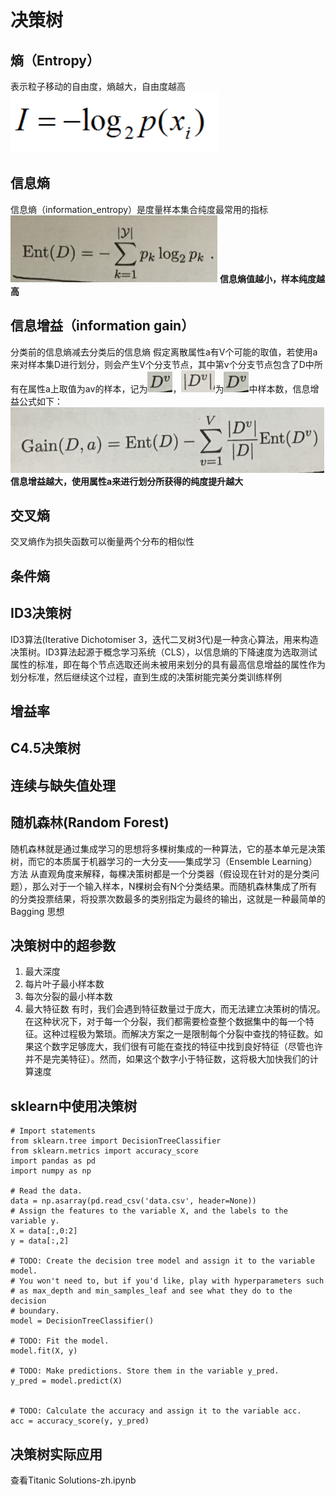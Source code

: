 # 决策树
## 熵（Entropy）
表示粒子移动的自由度，熵越大，自由度越高
![信息](image/entropy.png)

## 信息熵
信息熵（information_entropy）是度量样本集合纯度最常用的指标
![信息熵](image/information_entropy.png)
**信息熵值越小，样本纯度越高**

## 信息增益（information gain）
分类前的信息熵减去分类后的信息熵
假定离散属性a有V个可能的取值，若使用a来对样本集D进行划分，则会产生V个分支节点，其中第v个分支节点包含了D中所有在属性a上取值为av的样本，记为![DV](image/Dv.png)，![|DV|](image/Dv_abs.png)为![DV](image/Dv.png)中样本数，信息增益公式如下：
![信息增益](image/information_gain.png)
**信息增益越大，使用属性a来进行划分所获得的纯度提升越大**

## 交叉熵
交叉熵作为损失函数可以衡量两个分布的相似性

## 条件熵

## ID3决策树
ID3算法(Iterative Dichotomiser 3，迭代二叉树3代)是一种贪心算法，用来构造决策树。ID3算法起源于概念学习系统（CLS），以信息熵的下降速度为选取测试属性的标准，即在每个节点选取还尚未被用来划分的具有最高信息增益的属性作为划分标准，然后继续这个过程，直到生成的决策树能完美分类训练样例

## 增益率

## C4.5决策树

## 连续与缺失值处理

## 随机森林(Random Forest)
随机森林就是通过集成学习的思想将多棵树集成的一种算法，它的基本单元是决策树，而它的本质属于机器学习的一大分支——集成学习（Ensemble Learning）方法
从直观角度来解释，每棵决策树都是一个分类器（假设现在针对的是分类问题），那么对于一个输入样本，N棵树会有N个分类结果。而随机森林集成了所有的分类投票结果，将投票次数最多的类别指定为最终的输出，这就是一种最简单的 Bagging 思想

## 决策树中的超参数
1. 最大深度
2. 每片叶子最小样本数
3. 每次分裂的最小样本数
4. 最大特征数
有时，我们会遇到特征数量过于庞大，而无法建立决策树的情况。在这种状况下，对于每一个分裂，我们都需要检查整个数据集中的每一个特征。这种过程极为繁琐。而解决方案之一是限制每个分裂中查找的特征数。如果这个数字足够庞大，我们很有可能在查找的特征中找到良好特征（尽管也许并不是完美特征）。然而，如果这个数字小于特征数，这将极大加快我们的计算速度

## sklearn中使用决策树
```
# Import statements 
from sklearn.tree import DecisionTreeClassifier
from sklearn.metrics import accuracy_score
import pandas as pd
import numpy as np

# Read the data.
data = np.asarray(pd.read_csv('data.csv', header=None))
# Assign the features to the variable X, and the labels to the variable y. 
X = data[:,0:2]
y = data[:,2]

# TODO: Create the decision tree model and assign it to the variable model.
# You won't need to, but if you'd like, play with hyperparameters such
# as max_depth and min_samples_leaf and see what they do to the decision
# boundary.
model = DecisionTreeClassifier()

# TODO: Fit the model.
model.fit(X, y)

# TODO: Make predictions. Store them in the variable y_pred.
y_pred = model.predict(X)


# TODO: Calculate the accuracy and assign it to the variable acc.
acc = accuracy_score(y, y_pred)
```

## 决策树实际应用
查看Titanic Solutions-zh.ipynb